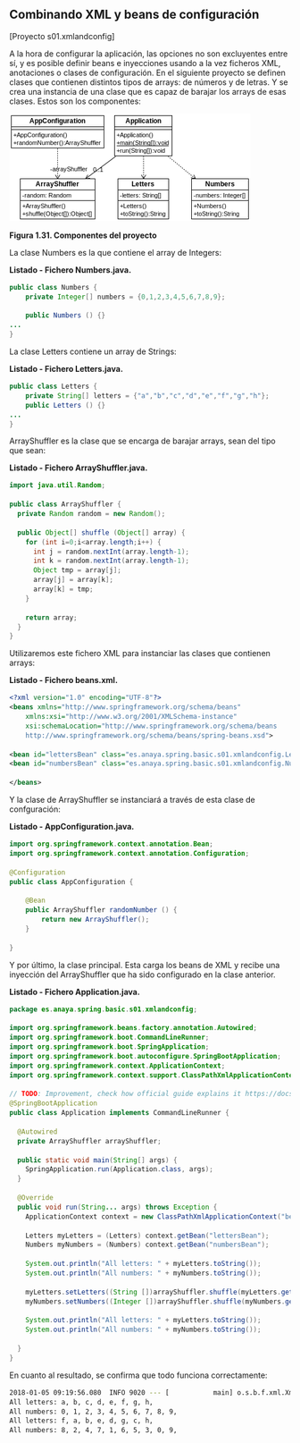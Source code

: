 ## Combinando XML y beans de configuración
[Proyecto s01.xmlandconfig]

A la hora de configurar la aplicación, las opciones no son excluyentes entre sí, y es posible definir beans e inyecciones usando a la vez ficheros XML, anotaciones o clases de configuración.
En el siguiente proyecto se definen clases que contienen distintos tipos de arrays: de números y de letras. Y se crea una instancia de una clase que es capaz de barajar los arrays de esas clases. Estos son los componentes:

![Componentes del proyecto](s01.xmlandconfig.png)

**Figura 1.31. Componentes del proyecto**


La clase Numbers es la que contiene el array de Integers:

**Listado - Fichero Numbers.java.** 

```java
public class Numbers {
	private Integer[] numbers = {0,1,2,3,4,5,6,7,8,9};

	public Numbers () {}
...	
}
```

La clase Letters contiene un array de Strings:

**Listado - Fichero Letters.java.**

```java
public class Letters {
	private String[] letters = {"a","b","c","d","e","f","g","h"};
	public Letters () {}
...
}
```

ArrayShuffler es la clase que se encarga de barajar arrays, sean del tipo que sean:

**Listado - Fichero ArrayShuffler.java.**

```java
import java.util.Random;

public class ArrayShuffler {
  private Random random = new Random();
  
  public Object[] shuffle (Object[] array) {    
    for (int i=0;i<array.length;i++) {
      int j = random.nextInt(array.length-1);
      int k = random.nextInt(array.length-1);
      Object tmp = array[j];
      array[j] = array[k];
      array[k] = tmp;
    }
  
    return array;
  }
}
```

Utilizaremos este fichero XML para instanciar las clases que contienen arrays:

**Listado - Fichero beans.xml.**

```xml
<?xml version="1.0" encoding="UTF-8"?>
<beans xmlns="http://www.springframework.org/schema/beans"
	xmlns:xsi="http://www.w3.org/2001/XMLSchema-instance"
	xsi:schemaLocation="http://www.springframework.org/schema/beans 
	http://www.springframework.org/schema/beans/spring-beans.xsd">

<bean id="lettersBean" class="es.anaya.spring.basic.s01.xmlandconfig.Letters" />
<bean id="numbersBean" class="es.anaya.spring.basic.s01.xmlandconfig.Numbers" />

</beans>
```

Y la clase de ArrayShuffler se instanciará a través de esta clase de confguración:

**Listado - AppConfiguration.java.**

```java
import org.springframework.context.annotation.Bean;
import org.springframework.context.annotation.Configuration;

@Configuration
public class AppConfiguration {

	@Bean
	public ArrayShuffler randomNumber () {
		return new ArrayShuffler();
	} 

}
```

Y por último, la clase principal. Esta carga los beans de XML y recibe una inyección del ArrayShuffler que ha sido configurado en la clase anterior.

**Listado - Fichero Application.java.**

```java
package es.anaya.spring.basic.s01.xmlandconfig;

import org.springframework.beans.factory.annotation.Autowired;
import org.springframework.boot.CommandLineRunner;
import org.springframework.boot.SpringApplication;
import org.springframework.boot.autoconfigure.SpringBootApplication;
import org.springframework.context.ApplicationContext;
import org.springframework.context.support.ClassPathXmlApplicationContext;

// TODO: Improvement, check how official guide explains it https://docs.spring.io/spring/docs/current/spring-framework-reference/core.html#resources-app-ctx-classpathxml
@SpringBootApplication
public class Application implements CommandLineRunner {
  
  @Autowired
  private ArrayShuffler arrayShuffler;
  
  public static void main(String[] args) {
    SpringApplication.run(Application.class, args);
  }

  @Override
  public void run(String... args) throws Exception {
    ApplicationContext context = new ClassPathXmlApplicationContext("beans.xml");

    Letters myLetters = (Letters) context.getBean("lettersBean");
    Numbers myNumbers = (Numbers) context.getBean("numbersBean");
    
    System.out.println("All letters: " + myLetters.toString());
    System.out.println("All numbers: " + myNumbers.toString());
    
    myLetters.setLetters((String [])arrayShuffler.shuffle(myLetters.getLetters()));
    myNumbers.setNumbers((Integer [])arrayShuffler.shuffle(myNumbers.getNumbers()));  

    System.out.println("All letters: " + myLetters.toString());
    System.out.println("All numbers: " + myNumbers.toString());
    
  }
}
```

En cuanto al resultado, se confirma que todo funciona correctamente:

```bash
2018-01-05 09:19:56.080  INFO 9020 --- [           main] o.s.b.f.xml.XmlBeanDefinitionReader      : Loading XML bean definitions from class path resource [beans.xml]
All letters: a, b, c, d, e, f, g, h, 
All numbers: 0, 1, 2, 3, 4, 5, 6, 7, 8, 9, 
All letters: f, a, b, e, d, g, c, h, 
All numbers: 8, 2, 4, 7, 1, 6, 5, 3, 0, 9, 
```
